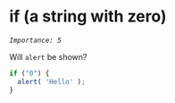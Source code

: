# if (a string with zero)
_`Importance: 5`_

Will `alert` be shown?

```js
if ("0") {
  alert( 'Hello' );
}
```


